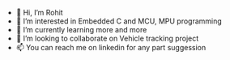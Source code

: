 - 👋 Hi, I’m Rohit
- 👀 I’m interested in Embedded C and MCU, MPU programming
- 🌱 I’m currently learning more and more
- 💞️ I’m looking to collaborate on Vehicle tracking project
- 📫 You can reach me on linkedin for any part suggession

<!---
rohitview/rohitview is a ✨ special ✨ repository because its `README.md` (this file) appears on your GitHub profile.
You can click the Preview link to take a look at your changes.
--->
